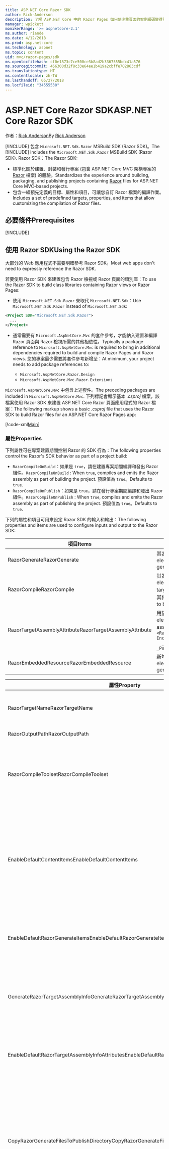 ```yaml
---
title: ASP.NET Core Razor SDK
author: Rick-Anderson
description: 了解 ASP.NET Core 中的 Razor Pages 如何使注重頁面的案例編碼變得更輕鬆，並增加生產力，達到比使用 MVC 更好的成效。
manager: wpickett
monikerRange: '>= aspnetcore-2.1'
ms.author: riande
ms.date: 4/12/2018
ms.prod: asp.net-core
ms.technology: aspnet
ms.topic: content
uid: mvc/razor-pages/sdk
ms.openlocfilehash: cf0e1873c7ce500ce3b8ad2b3367555bdc41a576
ms.sourcegitcommit: 466300d32f8c33e64ee1b419a2cbffe702863cdf
ms.translationtype: HT
ms.contentlocale: zh-TW
ms.lasthandoff: 05/27/2018
ms.locfileid: "34555530"
---
```

# <a name="aspnet-core-razor-sdk"></a><span data-ttu-id="d3a28-103">ASP.NET Core Razor SDK</span><span class="sxs-lookup"><span data-stu-id="d3a28-103">ASP.NET Core Razor SDK</span></span>

<span data-ttu-id="d3a28-104">作者：[Rick Anderson](https://twitter.com/RickAndMSFT)</span><span class="sxs-lookup"><span data-stu-id="d3a28-104">By [Rick Anderson](https://twitter.com/RickAndMSFT)</span></span>

<span data-ttu-id="d3a28-105">[!INCLUDE[](~/includes/2.1-SDK.md)] 包含 `Microsoft.NET.Sdk.Razor` MSBuild SDK (Razor SDK)。</span><span class="sxs-lookup"><span data-stu-id="d3a28-105">The [!INCLUDE[](~/includes/2.1-SDK.md)] includes the `Microsoft.NET.Sdk.Razor` MSBuild SDK (Razor SDK).</span></span> <span data-ttu-id="d3a28-106">Razor SDK：</span><span class="sxs-lookup"><span data-stu-id="d3a28-106">The Razor SDK:</span></span>

* <span data-ttu-id="d3a28-107">標準化關於建置、封裝和發行專案 (包含 ASP.NET Core MVC 架構專案的 [Razor](xref:mvc/views/razor) 檔案) 的體驗。</span><span class="sxs-lookup"><span data-stu-id="d3a28-107">Standardizes the experience around building, packaging, and publishing projects containing [Razor](xref:mvc/views/razor) files for ASP.NET Core MVC-based projects.</span></span>
* <span data-ttu-id="d3a28-108">包含一組預先定義的目標、屬性和項目，可讓您自訂 Razor 檔案的編譯作業。</span><span class="sxs-lookup"><span data-stu-id="d3a28-108">Includes a set of predefined targets, properties, and items that allow customizing the compilation of Razor files.</span></span>

## <a name="prerequisites"></a><span data-ttu-id="d3a28-109">必要條件</span><span class="sxs-lookup"><span data-stu-id="d3a28-109">Prerequisites</span></span>

[!INCLUDE[](~/includes/2.1-SDK.md)]

## <a name="using-the-razor-sdk"></a><span data-ttu-id="d3a28-110">使用 Razor SDK</span><span class="sxs-lookup"><span data-stu-id="d3a28-110">Using the Razor SDK</span></span>

<span data-ttu-id="d3a28-111">大部分的 Web 應用程式不需要明確參考 Razor SDK。</span><span class="sxs-lookup"><span data-stu-id="d3a28-111">Most web apps don't need to expressly reference the Razor SDK.</span></span> 

<span data-ttu-id="d3a28-112">若要使用 Razor SDK 來建置包含 Razor 檢視或 Razor 頁面的類別庫：</span><span class="sxs-lookup"><span data-stu-id="d3a28-112">To use the Razor SDK to build class libraries containing Razor views or Razor Pages:</span></span>

* <span data-ttu-id="d3a28-113">使用 `Microsoft.NET.Sdk.Razor` 來取代 `Microsoft.NET.Sdk`：</span><span class="sxs-lookup"><span data-stu-id="d3a28-113">Use `Microsoft.NET.Sdk.Razor` instead of `Microsoft.NET.Sdk`:</span></span>
```xml
<Project SDK="Microsoft.NET.Sdk.Razor">
  ...
</Project>
```

* <span data-ttu-id="d3a28-114">通常需要有 `Microsoft.AspNetCore.Mvc` 的套件參考，才能納入建置和編譯 Razor 頁面與 Razor 檢視所需的其他相依性。</span><span class="sxs-lookup"><span data-stu-id="d3a28-114">Typically a package reference to `Microsoft.AspNetCore.Mvc` is required to bring in additional dependencies required to build and compile Razor Pages and Razor views.</span></span> <span data-ttu-id="d3a28-115">您的專案最少需要將套件參考新增至：</span><span class="sxs-lookup"><span data-stu-id="d3a28-115">At minimum, your project needs to add package references to:</span></span>

    * `Microsoft.AspNetCore.Razor.Design` 
    * `Microsoft.AspNetCore.Mvc.Razor.Extensions`
    
 <span data-ttu-id="d3a28-116">`Microsoft.AspNetCore.Mvc` 中包含上述套件。</span><span class="sxs-lookup"><span data-stu-id="d3a28-116">The preceding packages are included in `Microsoft.AspNetCore.Mvc`.</span></span> <span data-ttu-id="d3a28-117">下列標記會顯示基本 *.csproj* 檔案，該檔案使用 Razor SDK 來建置 ASP.NET Core Razor 頁面應用程式的 Razor 檔案：</span><span class="sxs-lookup"><span data-stu-id="d3a28-117">The following markup shows a basic *.csproj* file that uses the Razor SDK to build Razor files for an ASP.NET Core Razor Pages app:</span></span>
    
 [!code-xml[Main](sdk/sample/RazorSDK.csproj)]

### <a name="properties"></a><span data-ttu-id="d3a28-118">屬性</span><span class="sxs-lookup"><span data-stu-id="d3a28-118">Properties</span></span>

<span data-ttu-id="d3a28-119">下列屬性可在專案建置期間控制 Razor 的 SDK 行為：</span><span class="sxs-lookup"><span data-stu-id="d3a28-119">The following properties control the Razor's SDK behavior as part of a project build:</span></span>

* <span data-ttu-id="d3a28-120">`RazorCompileOnBuild`：如果是 `true`，請在建置專案期間編譯和發出 Razor 組件。</span><span class="sxs-lookup"><span data-stu-id="d3a28-120">`RazorCompileOnBuild` : When `true`, compiles and emits the Razor assembly as part of building the project.</span></span> <span data-ttu-id="d3a28-121">預設值為 `true`。</span><span class="sxs-lookup"><span data-stu-id="d3a28-121">Defaults to `true`.</span></span>
* <span data-ttu-id="d3a28-122">`RazorCompileOnPublish`：如果是 `true`，請在發行專案期間編譯和發出 Razor 組件。</span><span class="sxs-lookup"><span data-stu-id="d3a28-122">`RazorCompileOnPublish` : When `true`, compiles and emits the Razor assembly as part of publishing the project.</span></span> <span data-ttu-id="d3a28-123">預設值為 `true`。</span><span class="sxs-lookup"><span data-stu-id="d3a28-123">Defaults to `true`.</span></span>

<span data-ttu-id="d3a28-124">下列的屬性和項目可用來設定 Razor SDK 的輸入和輸出：</span><span class="sxs-lookup"><span data-stu-id="d3a28-124">The following properties and items are used to configure inputs and output to the Razor SDK:</span></span>

| <span data-ttu-id="d3a28-125">項目</span><span class="sxs-lookup"><span data-stu-id="d3a28-125">Items</span></span>                                         | <span data-ttu-id="d3a28-126">描述</span><span class="sxs-lookup"><span data-stu-id="d3a28-126">Description</span></span>                                                                   |
| ------------                                  | -------------                                                                 |
| <span data-ttu-id="d3a28-127">RazorGenerate</span><span class="sxs-lookup"><span data-stu-id="d3a28-127">RazorGenerate</span></span>                                 | <span data-ttu-id="d3a28-128">其為程式碼產生目標輸入的項目元素 (*.cshtml* 檔案)。</span><span class="sxs-lookup"><span data-stu-id="d3a28-128">Item elements (*.cshtml* files) that are inputs to code generation targets.</span></span> |
| <span data-ttu-id="d3a28-129">RazorCompile</span><span class="sxs-lookup"><span data-stu-id="d3a28-129">RazorCompile</span></span>                                  | <span data-ttu-id="d3a28-130">其為 Razor 編譯目標輸入的項目元素 (.cs 檔案)。</span><span class="sxs-lookup"><span data-stu-id="d3a28-130">Item elements (.cs files) that are inputs to  Razor compilation targets.</span></span> <span data-ttu-id="d3a28-131">請使用此 ItemGroup 來指定要編譯成 Razor 組件的其他檔案。</span><span class="sxs-lookup"><span data-stu-id="d3a28-131">Use this ItemGroup to specify additional files to be compiled into the Razor assembly.</span></span> |
| <span data-ttu-id="d3a28-132">RazorTargetAssemblyAttribute</span><span class="sxs-lookup"><span data-stu-id="d3a28-132">RazorTargetAssemblyAttribute</span></span>                  | <span data-ttu-id="d3a28-133">用於 Razor 組件的程式碼產生屬性的項目元素。</span><span class="sxs-lookup"><span data-stu-id="d3a28-133">Item elements used to code generate attributes for the Razor assembly.</span></span> <span data-ttu-id="d3a28-134">例如: </span><span class="sxs-lookup"><span data-stu-id="d3a28-134">For example:</span></span>  <br />`<RazorAssemblyAttribute ` <br />  `Include="System.Reflection.AssemblyMetadataAttribute"`<br />`  _Parameter1="BuildSource" _Parameter2="https://docs.asp.net/">` |
| <span data-ttu-id="d3a28-135">RazorEmbeddedResource</span><span class="sxs-lookup"><span data-stu-id="d3a28-135">RazorEmbeddedResource</span></span>                         | <span data-ttu-id="d3a28-136">新增為所產生 Razor 組件之內嵌資源的項目元素</span><span class="sxs-lookup"><span data-stu-id="d3a28-136">Item elements added as embedded resources to the generated Razor assembly</span></span> |

| <span data-ttu-id="d3a28-137">屬性</span><span class="sxs-lookup"><span data-stu-id="d3a28-137">Property</span></span>                                      | <span data-ttu-id="d3a28-138">描述</span><span class="sxs-lookup"><span data-stu-id="d3a28-138">Description</span></span>                                                                   |
| ------------                                  | -------------                                                                 |
| <span data-ttu-id="d3a28-139">RazorTargetName</span><span class="sxs-lookup"><span data-stu-id="d3a28-139">RazorTargetName</span></span>                               | <span data-ttu-id="d3a28-140">Razor 所產生組件的檔案名稱 (不含副檔名)。</span><span class="sxs-lookup"><span data-stu-id="d3a28-140">File name (without extension) of the assembly produced by Razor.</span></span> | 
| <span data-ttu-id="d3a28-141">RazorOutputPath</span><span class="sxs-lookup"><span data-stu-id="d3a28-141">RazorOutputPath</span></span>                               | <span data-ttu-id="d3a28-142">Razor 輸出目錄。</span><span class="sxs-lookup"><span data-stu-id="d3a28-142">The Razor output directory.</span></span>                                      |
| <span data-ttu-id="d3a28-143">RazorCompileToolset</span><span class="sxs-lookup"><span data-stu-id="d3a28-143">RazorCompileToolset</span></span>                           | <span data-ttu-id="d3a28-144">用來判斷可用來建置 Razor 組件的工具組。</span><span class="sxs-lookup"><span data-stu-id="d3a28-144">Used to determine the toolset used to build the Razor assembly.</span></span> <span data-ttu-id="d3a28-145">有效值為 `Implicit` 和 `PrecompilationTool`。</span><span class="sxs-lookup"><span data-stu-id="d3a28-145">Valid values are `Implicit`, , and `PrecompilationTool`.</span></span> |
| <span data-ttu-id="d3a28-146">EnableDefaultContentItems</span><span class="sxs-lookup"><span data-stu-id="d3a28-146">EnableDefaultContentItems</span></span>                     | <span data-ttu-id="d3a28-147">如果是 `true`，請包括特定檔案類型 (例如 *.cshtml* 檔案)，作為專案中的內容。</span><span class="sxs-lookup"><span data-stu-id="d3a28-147">When `true`, includes certain file types, such as *.cshtml* files, as content in the project.</span></span> <span data-ttu-id="d3a28-148">透過 Microsoft.NET.Sdk.Web 參考時，也包含 *wwwroot* 下的所有檔案，以及組態檔。</span><span class="sxs-lookup"><span data-stu-id="d3a28-148">When referenced via Microsoft.NET.Sdk.Web, also includes all files under *wwwroot*, and config files.</span></span>         |
| <span data-ttu-id="d3a28-149">EnableDefaultRazorGenerateItems</span><span class="sxs-lookup"><span data-stu-id="d3a28-149">EnableDefaultRazorGenerateItems</span></span>               | <span data-ttu-id="d3a28-150">如果是 `true`，請包括來自 `RazorGenerate` 項目之 `Content` 項目的 *.cshtml* 檔案。</span><span class="sxs-lookup"><span data-stu-id="d3a28-150">When `true`, includes *.cshtml* files from `Content` items in `RazorGenerate` items.</span></span> |
| <span data-ttu-id="d3a28-151">GenerateRazorTargetAssemblyInfo</span><span class="sxs-lookup"><span data-stu-id="d3a28-151">GenerateRazorTargetAssemblyInfo</span></span>               | <span data-ttu-id="d3a28-152">如果是 `true`，請產生包含 `RazorAssemblyAttribute` 所指定屬性的 *.cs* 檔案，並將其包含在編譯輸出中。</span><span class="sxs-lookup"><span data-stu-id="d3a28-152">When `true`, generates a *.cs* file containing attributes specified by `RazorAssemblyAttribute` and includes it in the compile output.</span></span> |
| <span data-ttu-id="d3a28-153">EnableDefaultRazorTargetAssemblyInfoAttributes</span><span class="sxs-lookup"><span data-stu-id="d3a28-153">EnableDefaultRazorTargetAssemblyInfoAttributes</span></span> | <span data-ttu-id="d3a28-154">如果是 `true`，請將一組預設的組件屬性新增至 `RazorAssemblyAttribute`。</span><span class="sxs-lookup"><span data-stu-id="d3a28-154">When `true`, adds a default set of assembly attributes to `RazorAssemblyAttribute`.</span></span> |
| <span data-ttu-id="d3a28-155">CopyRazorGenerateFilesToPublishDirectory</span><span class="sxs-lookup"><span data-stu-id="d3a28-155">CopyRazorGenerateFilesToPublishDirectory</span></span>       | <span data-ttu-id="d3a28-156">如果是 `true`，請將 RazorGenerate 項目 (*.cshtml*) 檔案複製到發行目錄。</span><span class="sxs-lookup"><span data-stu-id="d3a28-156">When `true`, copies RazorGenerate items (*.cshtml*) files to the publish directory.</span></span> <span data-ttu-id="d3a28-157">如果已發行的應用程式在建置階段或發行階段參與編譯，通常不需要 Razor 檔案。</span><span class="sxs-lookup"><span data-stu-id="d3a28-157">Typically Razor files are not needed for a published application if they participate in compilation at build-time or publish-time.</span></span> <span data-ttu-id="d3a28-158">預設值為 `false`。</span><span class="sxs-lookup"><span data-stu-id="d3a28-158">Defaults to `false`.</span></span> |
| <span data-ttu-id="d3a28-159">CopyRefAssembliesToPublishDirectory</span><span class="sxs-lookup"><span data-stu-id="d3a28-159">CopyRefAssembliesToPublishDirectory</span></span>            | <span data-ttu-id="d3a28-160">如果是 `true`，請將參考組件項目複製到發行目錄。</span><span class="sxs-lookup"><span data-stu-id="d3a28-160">When `true`, copy reference assembly items to the publish directory.</span></span> <span data-ttu-id="d3a28-161">如果在建置階段或發行階段進行 Razor 編譯，已發行的應用程式通常不需要參考組件。</span><span class="sxs-lookup"><span data-stu-id="d3a28-161">Typically reference assemblies are not needed for a published application if Razor compilation occurs at build-time or publish-time.</span></span> <span data-ttu-id="d3a28-162">如果已發行的應用程式需要執行階段編譯，例如在執行階段修改 cshtml 檔案或是使用內嵌檢視，請設定為 `true`。</span><span class="sxs-lookup"><span data-stu-id="d3a28-162">Set to `true`, if your published application requires runtime compilation, for example, modifies cshtml files at runtime, or uses embedded views.</span></span> <span data-ttu-id="d3a28-163">預設值為 `false`。</span><span class="sxs-lookup"><span data-stu-id="d3a28-163">Defaults to `false`.</span></span> |
| <span data-ttu-id="d3a28-164">IncludeRazorContentInPack</span><span class="sxs-lookup"><span data-stu-id="d3a28-164">IncludeRazorContentInPack</span></span>                      | <span data-ttu-id="d3a28-165">如果是 `true`，所有 Razor 內容項目 (*.cshtml* 檔案) 將會標示為要包含在產生的 NuGet 套件中。</span><span class="sxs-lookup"><span data-stu-id="d3a28-165">When `true`, all Razor content items (*.cshtml* files) will be marked for inclusion in the generated NuGet package.</span></span> <span data-ttu-id="d3a28-166">預設值為 `false`。</span><span class="sxs-lookup"><span data-stu-id="d3a28-166">Defaults to `false`.</span></span> |
| <span data-ttu-id="d3a28-167">EmbedRazorGenerateSources</span><span class="sxs-lookup"><span data-stu-id="d3a28-167">EmbedRazorGenerateSources</span></span> | <span data-ttu-id="d3a28-168">如果是 `true`，請將 RazorGenerate (*.cshtml*) 項目當作內嵌檔案新增至產生的 Razor 組件。</span><span class="sxs-lookup"><span data-stu-id="d3a28-168">When `true`, adds RazorGenerate (*.cshtml*) items as embedded files to the generated Razor assembly.</span></span> <span data-ttu-id="d3a28-169">預設值為 `false`。</span><span class="sxs-lookup"><span data-stu-id="d3a28-169">Defaults to `false`.</span></span> |
| <span data-ttu-id="d3a28-170">UseRazorBuildServer</span><span class="sxs-lookup"><span data-stu-id="d3a28-170">UseRazorBuildServer</span></span>                           | <span data-ttu-id="d3a28-171">如果是 `true`，請使用持續性組建伺服器處理序來卸載程式碼產生工作。</span><span class="sxs-lookup"><span data-stu-id="d3a28-171">When `true`, uses a persistent build server process to offload code generation work.</span></span> <span data-ttu-id="d3a28-172">預設值為 `UseSharedCompilation`。</span><span class="sxs-lookup"><span data-stu-id="d3a28-172">Defaults to the value of `UseSharedCompilation`.</span></span> |

### <a name="targets"></a><span data-ttu-id="d3a28-173">目標</span><span class="sxs-lookup"><span data-stu-id="d3a28-173">Targets</span></span>
<span data-ttu-id="d3a28-174">Razor SDK 會定義兩個主要目標：</span><span class="sxs-lookup"><span data-stu-id="d3a28-174">The Razor SDK defines two primary targets:</span></span>

* <span data-ttu-id="d3a28-175">`RazorGenerate` - 程式碼會從 RazorGenerate 項目元素產生 *.cs*。</span><span class="sxs-lookup"><span data-stu-id="d3a28-175">`RazorGenerate` - Code generates *.cs* files from RazorGenerate item elements.</span></span> <span data-ttu-id="d3a28-176">請使用 `RazorGenerateDependsOn` 屬性來指定可在此目標之前或之後執行的其他目標。</span><span class="sxs-lookup"><span data-stu-id="d3a28-176">Use `RazorGenerateDependsOn` property to specify additional targets that can run before or after this target.</span></span>
* <span data-ttu-id="d3a28-177">`RazorCompile` - 將產生的 *.cs* 檔案編譯成 Razor 組件。</span><span class="sxs-lookup"><span data-stu-id="d3a28-177">`RazorCompile` - Compiles generated *.cs* files in to a Razor assembly.</span></span> <span data-ttu-id="d3a28-178">請使用 `RazorCompileDependsOn` 屬性來指定可在此目標之前或之後執行的其他目標。</span><span class="sxs-lookup"><span data-stu-id="d3a28-178">Use `RazorCompileDependsOn` to specify additional targets that can run before or after this target.</span></span>

